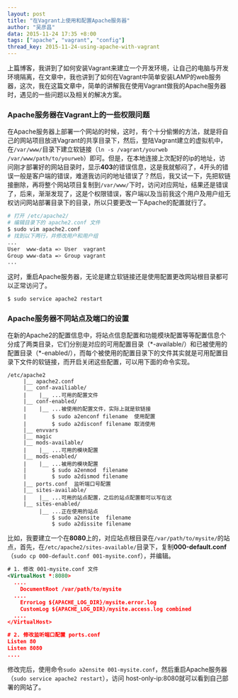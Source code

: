 ```yaml
---
layout: post
title: "在Vagrant上使用和配置Apache服务器"
author: "吴彦昌"
data: 2015-11-24 17:35 +8:00
tags: ["apache", "vagrant", "config"]
thread_key: 2015-11-24-using-apache-with-vagrant
---
```


上篇博客，我讲到了如何安装Vagrant来建立一个开发环境，让自己的电脑与开发环境隔离，在文章中，我也讲到了如何在Vagrant中简单安装LAMP的web服务器，这次，我在这篇文章中，简单的讲解我在使用Vagrant做我的Apache服务器时，遇见的一些问题以及相关的解决方案。

### Apache服务器在Vagrant上的一些权限问题

在Apache服务器上部署一个网站的时候，这时，有个十分偷懒的方法，就是将自己的网站项目放进Vagrant的共享目录下，然后，登陆Vagrant建立的虚拟机中，在`/var/www/`目录下建立软链接（`ln -s /vagrant/yourweb /var/www/path/to/yourweb`）即可。但是，在本地连接上次配好的ip的地址，访问刚才部署好的网站目录时，显示**403**的错误信息，这是我就郁闷了，4开头的错误一般是客户端的错误，难道我访问的地址错误了？然后，我又试一下，先把软链接删除，再将整个网站项目复制到`/var/www/`下时，访问对应网址，结果还是错误了，后来，渐渐发现了，这是个权限错误，客户端以及当前我这个用户及用户组无权访问网站部署目录下的目录，所以只要更改一下Apache的配置就行了。

```bash
# 打开 /etc/apache2/
# 编辑目录下的 apache2.conf 文件
$ sudo vim apache2.conf
# 找到以下两行，并修改用户和用户组
...
User  www-data => User  vagrant
Group www-data => Group vagrant
...
```

这时，重启Apache服务器，无论是建立软链接还是使用配置更改网站根目录都可以正常访问了。

```bash
$ sudo service apache2 restart
```

### Apache服务器不同站点及端口的设置

在新的Apache2的配置信息中，将站点信息配置和功能模块配置等等配置信息个分成了两类目录，它们分别是对应的可用配置目录（\*-available/）和已被使用的配置目录（\*-enabled/），而每个被使用的配置目录下的文件其实就是可用配置目录下文件的软链接，而开启关闭这些配置，可以用下面的命令实现。

```tree
/etc/apache2
     |__ apache2.conf
     |__ conf-availiable/
     |    |__ ...可用的配置文件
     |__ conf-enabled/
     |    |__ ...被使用的配置文件，实际上就是软链接
     |        $ sudo a2enconf filename  使用配置
     |        $ sudo a2disconf filename 取消使用
     |__ envvars
     |__ magic
     |__ mods-available/
     |    |__ ...可用的模块配置
     |__ mods-enabled/
     |    |__ ...被用的模块配置
     |        $ sudo a2enmod  filename
     |        $ sudo a2dismod filename
     |__ ports.conf  监听端口号配置
     |__ sites-available/
     |    |__ ...可用的站点配置，之后的站点配置都可以写在这
     |__ sites-enabled/
          |__ ...正在使用的站点
              $ sudo a2ensite  filename
              $ sudo a2dissite filename
```

比如，我要建立一个在**8080**上的，对应站点根目录在`/var/path/to/mysite/`的站点，首先，在`/etc/apache2/sites-available/`目录下，复制**000-default.conf**（`sudo cp 000-default.conf 001-mysite.conf`），并编辑。

```xml
# 1. 修改 001-mysite.conf 文件
<VirtualHost *:8080>
  ....
	DocumentRoot /var/path/to/mysite
  ....
	ErrorLog ${APACHE_LOG_DIR}/mysite.error.log
	CustomLog ${APACHE_LOG_DIR}/mysite.access.log combined
  ....
</VirtualHost>

# 2. 修改监听端口配置 ports.conf
Listen 80
Listen 8080
....
```

修改完后，使用命令`sudo a2ensite 001-mysite.conf`，然后重启Apache服务器（`sudo service apache2 restart`），访问 host-only-ip:8080就可以看到自己部署的网站了。
